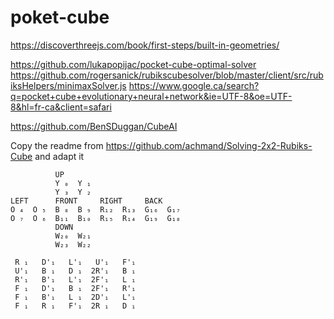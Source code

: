 # poket-cube

https://discoverthreejs.com/book/first-steps/built-in-geometries/

https://github.com/lukapopijac/pocket-cube-optimal-solver
https://github.com/rogersanick/rubikscubesolver/blob/master/client/src/rubiksHelpers/minimaxSolver.js
https://www.google.ca/search?q=pocket+cube+evolutionary+neural+network&ie=UTF-8&oe=UTF-8&hl=fr-ca&client=safari


https://github.com/BenSDuggan/CubeAI

Copy the readme from https://github.com/achmand/Solving-2x2-Rubiks-Cube and adapt it


```
          UP        
          Y ₀  Y ₁  
          Y ₃  Y ₂  
LEFT      FRONT     RIGHT     BACK      
O ₄  O ₅  B ₈  B ₉  R₁₂  R₁₃  G₁₆  G₁₇  
O ₇  O ₆  B₁₁  B₁₀  R₁₅  R₁₄  G₁₉  G₁₈  
          DOWN      
          W₂₀  W₂₁  
          W₂₃  W₂₂  
```

```
 R ₁   D'₁   L'₁   U'₁   F'₁  
 U'₁   B ₁   D ₁  2R'₁   B ₁  
 R'₁   B'₁   L'₁  2F'₁   L ₁  
 F ₁   D'₁   B ₁  2F'₁   R'₁  
 F ₁   B'₁   L ₁  2D'₁   L'₁  
 F ₁   R ₁   F'₁  2R ₁   D ₁  
 ```